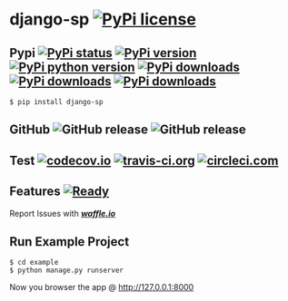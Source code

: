 # django-sp [![PyPi license](https://img.shields.io/pypi/l/django-sp.svg)](https://pypi.python.org/pypi/django_errors)

## Pypi [![PyPi status](https://img.shields.io/pypi/status/django-sp.svg)](https://pypi.python.org/pypi/django_errors) [![PyPi version](https://img.shields.io/pypi/v/django-sp.svg)](https://pypi.python.org/pypi/django_errors) [![PyPi python version](https://img.shields.io/pypi/pyversions/django-sp.svg)](https://pypi.python.org/pypi/django_errors) [![PyPi downloads](https://img.shields.io/pypi/dm/django-sp.svg)](https://pypi.python.org/pypi/django_errors) [![PyPi downloads](https://img.shields.io/pypi/dw/django-sp.svg)](https://pypi.python.org/pypi/django_errors) [![PyPi downloads](https://img.shields.io/pypi/dd/django-sp.svg)](https://pypi.python.org/pypi/django_errors)

	$ pip install django-sp

## GitHub ![GitHub release](https://img.shields.io/github/tag/DLRSP/django-sp.svg) ![GitHub release](https://img.shields.io/github/release/DLRSP/django-sp.svg)

## Test [![codecov.io](https://codecov.io/github/DLRSP/django-sp/coverage.svg?branch=master)](https://codecov.io/github/DLRSP/django-sp?branch=master) [![travis-ci.org](https://travis-ci.org/DLRSP/django-sp.svg?branch=master)](https://travis-ci.org/DLRSP/django-sp) [![circleci.com](https://circleci.com/gh/DLRSP/django-sp.svg?style=shield&circle-token=b2c2b63556f8dfc17f9058adfbaae1fd16b3bc01)](https://circleci.com/gh/DLRSP/django-sp)

## Features [![Ready](https://badge.waffle.io/DLRSP/django-sp.png?label=Ready)](https://waffle.io/DLRSP/django-sp)

Report Issues with [***waffle.io***](https://waffle.io/DLRSP/django-sp/join)

## Run Example Project

	$ cd example
	$ python manage.py runserver

Now you browser the app @ http://127.0.0.1:8000
